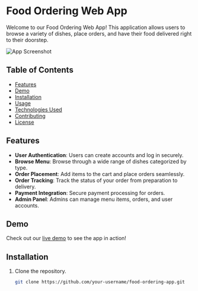 # Food Ordering Web App

Welcome to our Food Ordering Web App! This application allows users to browse a variety of dishes, place orders, and have their food delivered right to their doorstep.

![App Screenshot](screenshot.png)

## Table of Contents
- [Features](#features)
- [Demo](#demo)
- [Installation](#installation)
- [Usage](#usage)
- [Technologies Used](#technologies-used)
- [Contributing](#contributing)
- [License](#license)

## Features
- **User Authentication**: Users can create accounts and log in securely.
- **Browse Menu**: Browse through a wide range of dishes categorized by type.
- **Order Placement**: Add items to the cart and place orders seamlessly.
- **Order Tracking**: Track the status of your order from preparation to delivery.
- **Payment Integration**: Secure payment processing for orders.
- **Admin Panel**: Admins can manage menu items, orders, and user accounts.

## Demo
Check out our [live demo](#) to see the app in action!

## Installation
1. Clone the repository.
   ```bash
   git clone https://github.com/your-username/food-ordering-app.git
